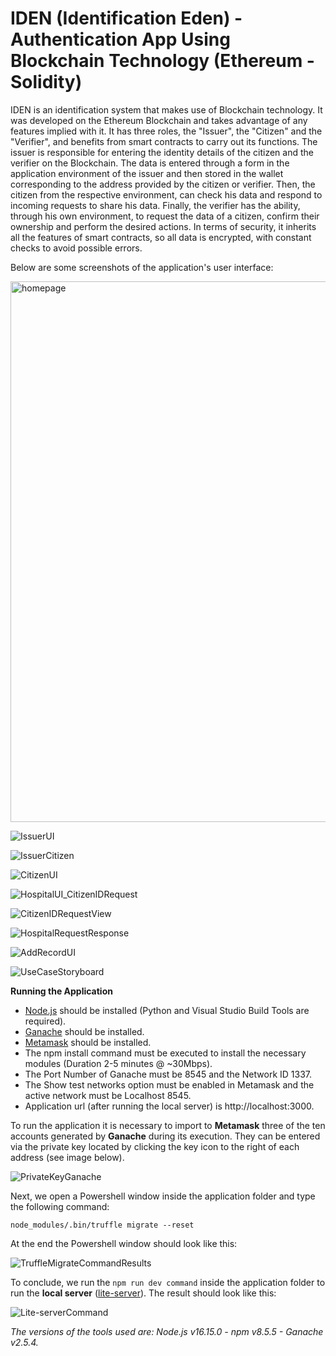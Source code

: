 # IDEN (Identification Eden) - Authentication App Using Blockchain Technology (Ethereum - Solidity)
IDEN is an identification system that makes use of Blockchain technology. It was developed on the Ethereum Blockchain and takes advantage of any features implied with it. It has three roles, the "Issuer", the "Citizen" and the "Verifier", and benefits from smart contracts to carry out its functions. The issuer is responsible for entering the identity details of the citizen and the verifier on the Blockchain. The data is entered through a form in the application environment of the issuer and then stored in the wallet corresponding to the address provided by the citizen or verifier. Then, the citizen from the respective environment, can check his data and respond to incoming requests to share his data. Finally, the verifier has the ability, through his own environment, to request the data of a citizen, confirm their ownership and perform the desired actions. In terms of security, it inherits all the features of smart contracts, so all data is encrypted, with constant checks to avoid possible errors.

Below are some screenshots of the application's user interface:

<img width="865" alt="homepage" src="https://user-images.githubusercontent.com/91207835/203648840-3dc6e79b-9fb7-44b6-b9e1-0379d72fddde.png">

![IssuerUI](https://user-images.githubusercontent.com/91207835/203648754-30e5e1be-f0e6-4062-a9c4-d1495aaf66bd.png)

![IssuerCitizen](https://user-images.githubusercontent.com/91207835/203648921-6edef2a7-522f-4798-bdff-2679cef07f3d.png)

![CitizenUI](https://user-images.githubusercontent.com/91207835/203649006-57b70cd5-ffb9-4b86-9bf4-495cab522ea6.png)

![HospitalUI_CitizenIDRequest](https://user-images.githubusercontent.com/91207835/203649062-cf528df3-e120-4045-992d-1fc6a8cdc3b4.png)

![CitizenIDRequestView](https://user-images.githubusercontent.com/91207835/203649139-8467e964-e106-4ee5-a70e-d995ace1dba7.png)

![HospitalRequestResponse](https://user-images.githubusercontent.com/91207835/203649171-54727c88-de0e-482e-92da-374649c7ae46.png)

![AddRecordUI](https://user-images.githubusercontent.com/91207835/203649297-361364fe-d941-4377-a78c-7bc2388cc709.png)

![UseCaseStoryboard](https://user-images.githubusercontent.com/91207835/203861545-ddd0b306-a031-4770-826c-f083c54d731f.png)

**Running the Application**
- [Node.js](https://nodejs.org/en/) should be installed (Python and Visual Studio Build Tools are required).
- [Ganache](https://github.com/trufflesuite/ganache-ui) should be installed.
- [Metamask](https://metamask.io/download/) should be installed.
- The npm install command must be executed to install the necessary modules (Duration 2-5 minutes @ ~30Mbps).
- The Port Number of Ganache must be 8545 and the Network ID 1337.
- The Show test networks option must be enabled in Metamask and the active network must be Localhost 8545.
- Application url (after running the local server) is http://localhost:3000.

To run the application it is necessary to import to **Metamask** three of the ten accounts generated by **Ganache** during its execution. They can be entered via the private key located by clicking the key icon to the right of each address (see image below).

![PrivateKeyGanache](https://user-images.githubusercontent.com/91207835/203859718-b736fc37-38f9-477e-b31b-58828bb6e269.png)

Next, we open a Powershell window inside the application folder and type the following command:
```
node_modules/.bin/truffle migrate --reset
```

At the end the Powershell window should look like this:

![TruffleMigrateCommandResults](https://user-images.githubusercontent.com/91207835/203860095-ca97f6a2-6e7d-4460-a893-8d7aeffc880e.png)

To conclude, we run the `npm run dev command` inside the application folder to run the **local server** ([lite-server](https://github.com/johnpapa/lite-server)). The result should look like this:

![Lite-serverCommand](https://user-images.githubusercontent.com/91207835/203860364-1613a15d-c379-43c1-b406-3d0946de022f.png)

*The versions of the tools used are: Node.js v16.15.0 - npm v8.5.5 - Ganache v2.5.4.* 
